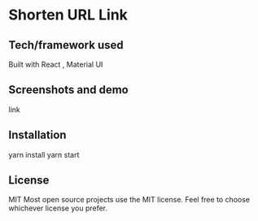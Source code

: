 # Shorten URL Link


## Tech/framework used
Built with React , Material UI

## Screenshots and demo
link

## Installation
yarn install
yarn start

## License
MIT Most open source projects use the MIT license. Feel free to choose whichever license you prefer.
